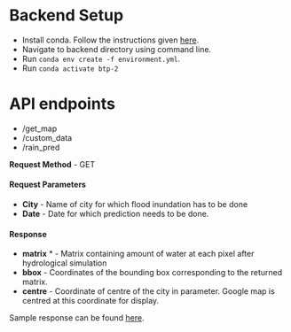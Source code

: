 # Backend Setup
* Install conda. Follow the instructions given [here](https://docs.anaconda.com/anaconda/install/linux/).
* Navigate to backend directory using command line.
* Run ```conda env create -f environment.yml```.
* Run ```conda activate btp-2```

# API endpoints
* /get_map
* /custom_data
* /rain_pred

**Request Method** - GET

#### Request Parameters
* **City** - Name of city for which flood inundation has to be done
* **Date** - Date for which prediction needs to be done.

#### Response
* **matrix** * - Matrix containing amount of water at each pixel after hydrological simulation
* **bbox** - Coordinates of the bounding box corresponding to the returned matrix.
* **centre** - Coordinate of centre of the city in parameter. Google map is centred at this coordinate for display.

Sample response can be found [here](https://github.com/pragun22/BTP-2/blob/master/backend/sample_response.json).
